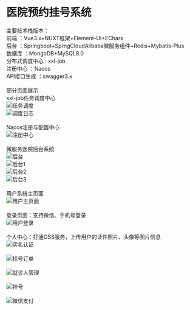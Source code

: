 # 医院预约挂号系统
主要技术栈版本：<br>
前端 ：Vue3.x+NUXT框架+Element-UI+EChars
<br>
后台 ：Springboot+SprngCloudAlibaba微服务组件+Redis+Mybatis-Plus
<br>
数据库 ：MongoDB+MySQL8.0
<br>
分布式调度中心 : xxl-job
<br>
注册中心 ：Nacos
<br>
API接口生成 ：swagger3.x
<br><br>
部分页面展示<br>
xxl-job任务调度中心<br>
![任务调度](https://user-images.githubusercontent.com/81365742/218898854-ebf25961-2411-43fb-bfd1-d7336a1c338d.png)
<br>
![调度日志](https://user-images.githubusercontent.com/81365742/218905817-095e80a1-f524-405e-b617-26df9bafd230.png)
<br>
<br>
Nacos注册与配置中心<br>
![注册中心](https://user-images.githubusercontent.com/81365742/218953959-c0b1eba7-98bc-4f92-a8e4-aa3a5ad247fa.png)
<br><br>
微服务医院后台系统<br>
![后台](https://user-images.githubusercontent.com/81365742/218951474-a68f4e20-e80d-4ffd-90fb-68182c59cb8a.png)
<br>
![后台1](https://user-images.githubusercontent.com/81365742/218951611-39600417-beef-425a-ba3c-94444eb36663.png)
<br>
![后台2](https://user-images.githubusercontent.com/81365742/218951842-60ac674c-d940-4475-8370-761da1cf9b6c.png)
<br>
![后台3](https://user-images.githubusercontent.com/81365742/218952549-0dfcac14-6b65-4871-839c-0b5c8225abc2.png)
<br><br>
用户系统主页面<br>
![用户主页面](https://user-images.githubusercontent.com/81365742/218896184-97d4e6bc-b7d3-43b9-bdf0-0b5a178ffc1f.png)
<br>
<br>
登录页面：支持微信、手机号登录<br>
![用户登录](https://user-images.githubusercontent.com/81365742/218897214-0cfa29d6-ec7b-4c35-8ea4-fdd69902c6d0.png)
<br>
<br>
个人中心：打通OSS服务，上传用户的证件照片、头像等图片信息<br>
![实名认证](https://user-images.githubusercontent.com/81365742/218897896-a17a8e3f-1c07-49a2-bbc2-22f2ea65a6f0.png)
<br>
<br>
![挂号订单](https://user-images.githubusercontent.com/81365742/218897902-68c55fb9-7a34-4156-bc31-2102048d6112.png)
<br>
<br>
![就诊人管理](https://user-images.githubusercontent.com/81365742/218897909-31046308-5539-4b6b-a342-e26708e0ab61.png)
<br>
<br>
![挂号](https://user-images.githubusercontent.com/81365742/218898937-6cc30b61-6af4-4819-a626-1678effafe7e.png)
<br><br>
![微信支付](https://user-images.githubusercontent.com/81365742/218905572-7aeb5fef-e7ac-40e0-8706-bf9d3f8506a3.png)
<br><br>


